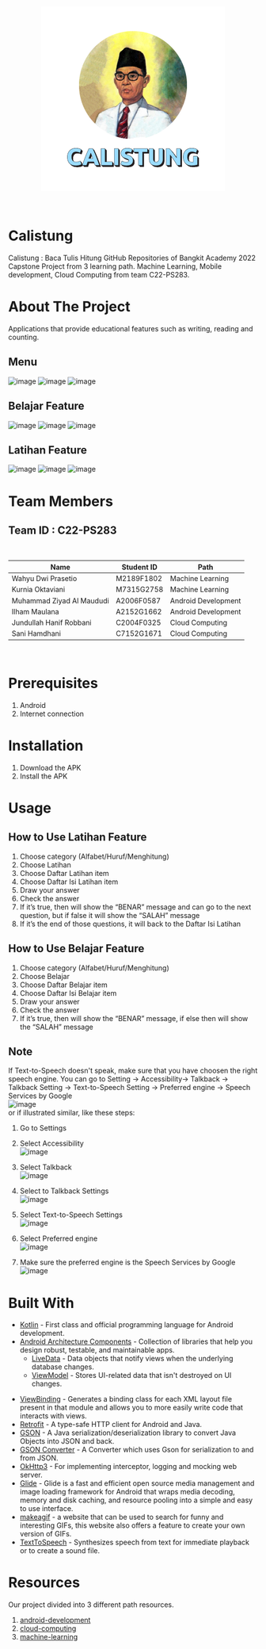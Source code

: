 <br />
<p align="center">
  <a href="#">
    <img src="app/src/main/res/drawable/logo.png">
  </a>
</p>
<br>


# Calistung
Calistung : Baca Tulis Hitung GitHub Repositories of Bangkit Academy 2022 Capstone Project from 3 learning path. Machine Learning, Mobile development, Cloud Computing from team C22-PS283.


# About The Project
Applications that provide educational features such as writing, reading and counting.
## Menu
![image](https://user-images.githubusercontent.com/64635497/173225281-2d5faedb-905a-48cf-b62b-ca8d99a5985a.png)
![image](https://user-images.githubusercontent.com/64635497/173225285-355623d8-69ca-4918-9857-34adb12de9be.png)
![image](https://user-images.githubusercontent.com/64635497/173225286-9a3c72e9-843f-4f95-9ddc-f5f81fce758b.png)
## Belajar Feature
![image](https://user-images.githubusercontent.com/64635497/173225292-e3cb07c8-97fa-4f46-b943-22ead0d1e890.png)
![image](https://user-images.githubusercontent.com/64635497/173225296-12bb3f8a-52db-48e1-a522-c10c0a61760d.png)
![image](https://user-images.githubusercontent.com/64635497/173225298-71edcf5a-8628-46a8-8f29-de0a1f70765c.png)
## Latihan Feature
![image](https://user-images.githubusercontent.com/64635497/173225301-50264edc-ea8a-4557-9504-cc8d2916ad37.png)
![image](https://user-images.githubusercontent.com/64635497/173225304-beb2f9b3-5926-4a19-9ae7-955b717f6f7f.png)
![image](https://user-images.githubusercontent.com/64635497/173225308-17878f81-03c4-4c9e-840c-d25321319a31.png)



# Team Members

## Team ID : C22-PS283
<br>

| Name                      | Student ID   | Path                |
| ------------------------- | ------------ | ------------------- |
| Wahyu Dwi Prasetio        | M2189F1802   | Machine Learning    |
| Kurnia Oktaviani          | M7315G2758   | Machine Learning    |
| Muhammad Ziyad Al Maududi | A2006F0587   | Android Development |
| Ilham Maulana             | A2152G1662   | Android Development |
| Jundullah Hanif Robbani   | C2004F0325   | Cloud Computing     |
| Sani Hamdhani             | C7152G1671   | Cloud Computing     |

<br>


# Prerequisites
1. Android 
2. Internet connection
  
  
# Installation
1. Download the APK 
2. Install the APK


# Usage
## How to Use Latihan Feature
1. Choose category (Alfabet/Huruf/Menghitung)
2. Choose Latihan
3. Choose Daftar Latihan item
4. Choose Daftar Isi Latihan item
5. Draw your answer
6. Check the answer
7. If it’s true, then will show the “BENAR” message and can go to the next question, but if false it will show the “SALAH” message
8. If it’s the end of those questions, it will back to the Daftar Isi Latihan

## How to Use Belajar Feature
1. Choose category (Alfabet/Huruf/Menghitung)
2. Choose Belajar
3. Choose Daftar Belajar item
4. Choose Daftar Isi Belajar item
5. Draw your answer
6. Check the answer
7. If it’s true, then will show the “BENAR” message, if else then will show the “SALAH” message

## Note
If Text-to-Speech doesn't speak, make sure that you have choosen the right speech engine. You can go to Setting -> Accessibility-> Talkback -> Talkback Setting -> Text-to-Speech Setting -> Preferred engine -> Speech Services by Google<br>
![image](https://user-images.githubusercontent.com/64635497/173274680-0ad98397-6224-4522-95ff-137d51d94663.png)
<br>
or if illustrated similar, like these steps:
1. Go to Settings
2. Select Accessibility<br>![image](https://user-images.githubusercontent.com/64635497/173274501-1eeb7a0c-7ec7-4f76-a082-d2c5b0265abb.png)

3. Select Talkback<br>![image](https://user-images.githubusercontent.com/64635497/173274505-b95d5c73-6406-45e0-b2c4-29327dd9c8b7.png)

4. Select to Talkback Settings<br>![image](https://user-images.githubusercontent.com/64635497/173274530-ea99354e-6a63-4e51-9c5c-7da34f7b99c7.png)

5. Select Text-to-Speech Settings<br>![image](https://user-images.githubusercontent.com/64635497/173274538-a1813952-0a16-4fbc-beb6-1a281f52b625.png)

6. Select Preferred engine<br>![image](https://user-images.githubusercontent.com/64635497/173274547-ca676fc9-653a-4687-8414-8f996f28e575.png)

7. Make sure the preferred engine is the Speech Services by Google<br>![image](https://user-images.githubusercontent.com/64635497/173274563-df5fd0d5-5929-4413-8698-30623122ec60.png)




# Built With
- [Kotlin](https://kotlinlang.org/) - First class and official programming language for Android development.
- [Android Architecture Components](https://developer.android.com/topic/libraries/architecture) - Collection of libraries that help you design robust, testable, and maintainable apps.
  - [LiveData](https://developer.android.com/topic/libraries/architecture/livedata) - Data objects that notify views when the underlying database changes.
  - [ViewModel](https://developer.android.com/topic/libraries/architecture/viewmodel) - Stores UI-related data that isn't destroyed on UI changes.
<!--   - [Room](https://developer.android.com/jetpack/androidx/releases/room) - The Room persistence library provides an abstraction layer over SQLite to allow for more robust database access while harnessing the full power of SQLite.  -->
  - [ViewBinding](https://developer.android.com/topic/libraries/view-binding) - Generates a binding class for each XML layout file present in that module and allows you to more easily write code that interacts with views.
- [Retrofit](https://square.github.io/retrofit/) - A type-safe HTTP client for Android and Java.
- [GSON](https://github.com/google/gson) - A Java serialization/deserialization library to convert Java Objects into JSON and back.
- [GSON Converter](https://github.com/square/retrofit/tree/master/retrofit-converters/gson) - A Converter which uses Gson for serialization to and from JSON.
- [OkHttp3](https://github.com/square/okhttp) -  For implementing interceptor, logging and mocking web server.
- [Glide](https://github.com/bumptech/glide) - Glide is a fast and efficient open source media management and image loading framework for Android that wraps media decoding, memory and disk caching, and resource pooling into a simple and easy to use interface.
- [makeagif](https://makeagif.com/user/SeijiKun/popular/1) - a website that can be used to search for funny and interesting GIFs, this website also offers a feature to create your own version of GIFs.
- [TextToSpeech](https://developer.android.com/reference/android/speech/tts/TextToSpeech) - Synthesizes speech from text for immediate playback or to create a sound file.


# Resources
Our project divided into 3 different path resources.
1. [android-development](https://github.com/chino-ai/calistung)
2. [cloud-computing](https://github.com/wdprsto/Calistung_processing)
3. [machine-learning](https://github.com/jundi77/c22-ps283-backend)
